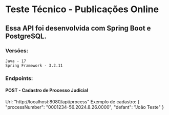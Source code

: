 # Teste Técnico - Publicações Online

## Essa API foi desenvolvida com Spring Boot e PostgreSQL.

### Versões:

    Java - 17
    Spring Framework - 3.2.11

### Endpoints:

#### POST - Cadastro de Processo Judicial

Url: "http://localhost:8080/api/process"
Exemplo de cadastro: 
{
    "processNumber": "0001234-56.2024.8.26.0000",
    "defant": "João Teste"
}